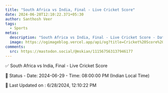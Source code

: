 ```yaml
---
title: "South Africa vs India, Final - Live Cricket Score"
date: 2024-06-28T12:10:22.371+05:30
author: Santhosh Veer
tags:
  - Sports
metas:
  description: "South Africa vs India, Final - Live Cricket Score - Date: 2024-06-29 - Time: 08:00:00 PM (Indian Local Time)"
  image: https://ogimageblog.vercel.app/api/og?title=Cricket%20Score%20%F0%9F%8F%8F
comments:
  src: https://mastodon.social/@mskian/111567563137946177
---
```


✅ South Africa vs India, Final - Live Cricket Score

📑 Status - Date: 2024-06-29 - Time: 08:00:00 PM (Indian Local Time)

<!--more-->

📝 Last Updated on : 6/28/2024, 12:10:22 PM
